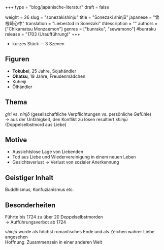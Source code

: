 +++
type = "blog/japanische-literatur"
draft = false

weight = 26
slug = "sonezakishinju"
title = "Sonezaki shinjū"
japanese = "曾根崎心中"
translation = "Liebestod in Sonezaki"
#description = ""
authors = ["Chikamatsu Monzaemon"]
genres = ["bunraku", "sewamono"] #bunraku
release = "1703 (Uraufführung)"
+++

- kurzes Stück -- 3 Szenen

## Figuren

- **Tokubei**, 25 Jahre, Sojahändler
- **Ohatsu**, 19 Jahre, Freudenmädchen
- Kuheiji
- Ölhändler

## Thema

_giri_ vs. _ninjō_ (gesellschaftliche Verpflichtungen vs. persönliche Gefühle)  
-> aus der Unfähigkeit, den Konflikt zu lösen resultiert _shinjū_ (Doppelselbstmord aus Liebe)

## Motive

- Aussichtslose Lage von Liebenden
- Tod aus Liebe und Wiedervereinigung in einem neuen Leben
- Gesichtsverlust -> Verlust von sozialer Anerkennung

## Geistiger Inhalt

Buddhismus, Konfuzianismus etc.

## Besonderheiten

Führte bis 1724 zu über 20 Doppelselbstmorden  
-> Aufführungsverbot ab 1724

_shinjū_ wurde als höchst romantisches Ende und als Zeichen wahrer Liebe angesehen  
Hoffnung: Zusammensein in einer anderen Welt
